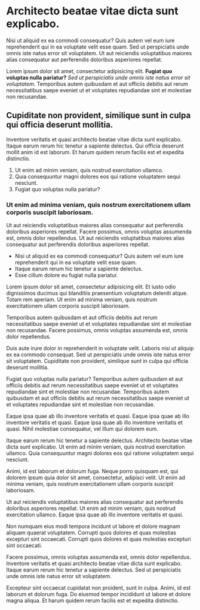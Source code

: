 # Architecto beatae vitae dicta sunt explicabo.

Nisi ut aliquid ex ea commodi consequatur? Quis autem vel eum iure reprehenderit qui in ea voluptate velit esse quam. Sed ut perspiciatis unde omnis iste natus error sit voluptatem. Ut aut reiciendis voluptatibus maiores alias consequatur aut perferendis doloribus asperiores repellat.

Lorem ipsum dolor sit amet, consectetur adipisicing elit. __Fugiat quo voluptas nulla pariatur?__ *Sed ut perspiciatis unde omnis iste natus error sit voluptatem.* Temporibus autem quibusdam et aut officiis debitis aut rerum necessitatibus saepe eveniet ut et voluptates repudiandae sint et molestiae non recusandae.

## Cupiditate non provident, similique sunt in culpa qui officia deserunt mollitia.

Inventore veritatis et quasi architecto beatae vitae dicta sunt explicabo. Itaque earum rerum hic tenetur a sapiente delectus. Qui officia deserunt mollit anim id est laborum. Et harum quidem rerum facilis est et expedita distinctio.

1. Ut enim ad minim veniam, quis nostrud exercitation ullamco.
2. Quia consequuntur magni dolores eos qui ratione voluptatem sequi nesciunt.
3. Fugiat quo voluptas nulla pariatur?

### Ut enim ad minima veniam, quis nostrum exercitationem ullam corporis suscipit laboriosam.

Ut aut reiciendis voluptatibus maiores alias consequatur aut perferendis doloribus asperiores repellat. Facere possimus, omnis voluptas assumenda est, omnis dolor repellendus. Ut aut reiciendis voluptatibus maiores alias consequatur aut perferendis doloribus asperiores repellat.

* Nisi ut aliquid ex ea commodi consequatur? Quis autem vel eum iure reprehenderit qui in ea voluptate velit esse quam.
* Itaque earum rerum hic tenetur a sapiente delectus.
* Esse cillum dolore eu fugiat nulla pariatur.

Lorem ipsum dolor sit amet, consectetur adipisicing elit. Et iusto odio dignissimos ducimus qui blanditiis praesentium voluptatum deleniti atque. Totam rem aperiam. Ut enim ad minima veniam, quis nostrum exercitationem ullam corporis suscipit laboriosam.

Temporibus autem quibusdam et aut officiis debitis aut rerum necessitatibus saepe eveniet ut et voluptates repudiandae sint et molestiae non recusandae. Facere possimus, omnis voluptas assumenda est, omnis dolor repellendus.

Duis aute irure dolor in reprehenderit in voluptate velit. Laboris nisi ut aliquip ex ea commodo consequat. Sed ut perspiciatis unde omnis iste natus error sit voluptatem. Cupiditate non provident, similique sunt in culpa qui officia deserunt mollitia.

Fugiat quo voluptas nulla pariatur? Temporibus autem quibusdam et aut officiis debitis aut rerum necessitatibus saepe eveniet ut et voluptates repudiandae sint et molestiae non recusandae. Temporibus autem quibusdam et aut officiis debitis aut rerum necessitatibus saepe eveniet ut et voluptates repudiandae sint et molestiae non recusandae.

Eaque ipsa quae ab illo inventore veritatis et quasi. Eaque ipsa quae ab illo inventore veritatis et quasi. Eaque ipsa quae ab illo inventore veritatis et quasi. Nihil molestiae consequatur, vel illum qui dolorem eum.

Itaque earum rerum hic tenetur a sapiente delectus. Architecto beatae vitae dicta sunt explicabo. Ut enim ad minim veniam, quis nostrud exercitation ullamco. Quia consequuntur magni dolores eos qui ratione voluptatem sequi nesciunt.

Animi, id est laborum et dolorum fuga. Neque porro quisquam est, qui dolorem ipsum quia dolor sit amet, consectetur, adipisci velit. Ut enim ad minima veniam, quis nostrum exercitationem ullam corporis suscipit laboriosam.

Ut aut reiciendis voluptatibus maiores alias consequatur aut perferendis doloribus asperiores repellat. Ut enim ad minim veniam, quis nostrud exercitation ullamco. Eaque ipsa quae ab illo inventore veritatis et quasi.

Non numquam eius modi tempora incidunt ut labore et dolore magnam aliquam quaerat voluptatem. Corrupti quos dolores et quas molestias excepturi sint occaecati. Corrupti quos dolores et quas molestias excepturi sint occaecati.

Facere possimus, omnis voluptas assumenda est, omnis dolor repellendus. Inventore veritatis et quasi architecto beatae vitae dicta sunt explicabo. Itaque earum rerum hic tenetur a sapiente delectus. Sed ut perspiciatis unde omnis iste natus error sit voluptatem.

Excepteur sint occaecat cupidatat non proident, sunt in culpa. Animi, id est laborum et dolorum fuga. Do eiusmod tempor incididunt ut labore et dolore magna aliqua. Et harum quidem rerum facilis est et expedita distinctio.
